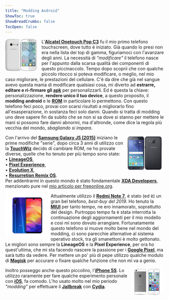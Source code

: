 ```yaml
---
title: "Modding Android"
ShowToc: true
ShowBreadCrumbs: false
TocOpen: false
---
```


<div style="float: left; margin-right: 15px">
<img src="/alcatel.png" alt="Alcatel Onetouch Pop C3" width="100"/></div>
    <p align="left">L'<a href="https://www.hdblog.it/schede-tecniche/alcatel-onetouch-pop-c3_i2700/" target="_blank" rel="noopener noreferrer"><b>Alcatel Onetouch Pop C3</b></a> fu il mio primo telefono touchscreen, dove tutto è iniziato. Già quando lo presi non era nella lista dei top di gamma, figuriamoci con l'avanzare degli anni. La necessità di <i>"modificare"</i> il telefono nasce per l'appunto dalla scarsa qualità dei componenti di questo piccinaccolo. Tempo dopo scoprii che con qualche piccolo ritocco si poteva modificare, o meglio, nel mio caso migliorare, le prestazioni del cellulare. C'è da dire che già nel sangue avevo questa mania di modificare qualsiasi cosa, mi diverto ad <b>estrarre, editare e ri-firmare gli <a href="https://it.wikipedia.org/wiki/APK_(formato_di_file)" target="_blank" rel="noopener noreferrer">apk</a></b> per personalizzarli. Ed è questa la chiave: personalizzazione, <b>rendere unico il tuo device</b>, a questo proposito, il <b>modding android</b> e le <a href="https://it.wikipedia.org/wiki/Read_Only_Memory#ROM_dispositivi_mobiliROM" target="_blank" rel="noopener noreferrer"><b>ROM</b></a> in particolare lo permettono. Con questo telefono feci poco, provai con scarsi risultati a migliorarlo fino all'esasperazione, in sostanza feci solo danni. Quando si tratta di modding uno deve sapere fin da subito che se non si sa dove si stanno per mettere le mani si possono fare danni abnormi, ma d'altronde, come dice la regola più vecchia del mondo, <i>sbagliando si impara</i>.</p>

<div style="float: right; margin-right: 6px">
<img src="/j5.png" alt="Samsung Galaxy J5 2015" width="115"/></div>
    <p align="left">Con l'arrivo del <a href="https://www.hdblog.it/schede-tecniche/samsung-galaxy-j5_i2887/" target="_blank" rel="noopener noreferrer"><b>Samsung Galaxy J5 (2015)</b></a> iniziano le prime modifiche "serie", dopo circa 3 anni di utilizzo con la <a href="https://it.wikipedia.org/wiki/TouchWiz" target="_blank" rel="noopener noreferrer"><b>TouchWiz</b></a> decido di cambiare ROM, ne ho provate diverse, quelle che ho tenuto per più tempo sono state:<br>
     • <a href="https://lineageos.org/" target="_blank" rel="noopener noreferrer"><b>LineageOS</b></a>,<br>
     • <a href="https://download.pixelexperience.org/" target="_blank" rel="noopener noreferrer"><b>Pixel Experience</b></a>,<br>
     • <a href="https://evolution-x.org/" target="_blank" rel="noopener noreferrer"><b>Evolution X</b></a>,<br>
     • <a href="https://resurrectionremix.com/" target="_blank" rel="noopener noreferrer"><b>Resurretion Remix OS</b></a>.<br>
    Per addentrarmi in questo mondo è stato fondamentale <a href="https://www.xda-developers.com/" target="_blank" rel="noopener noreferrer"><b>XDA Developers</b></a>, menzionato pure nel <a href="https://www.freeonline.org/migliori/migliori-siti-per-android.html" target="_blank" rel="noopener noreferrer">mio articolo per freeonline.org</a>.</p>

<div style="float: left; margin-right: 4px">
<img src="/rn7.png" alt="Redmi Note 7" width="140"/></div>
    <p align="left">Attualmente utilizzo il <a href="https://www.hdblog.it/schede-tecniche/redmi-note-7_i3846/" target="_blank" rel="noopener noreferrer"><b>Redmi Note 7</b></a>, è stato (ed è) un gran bel telefono, <i>best-buy del 2019</i>. Ho tenuto la <a href="https://it.wikipedia.org/wiki/MIUI" target="_blank" rel="noopener noreferrer"><b>MIUI</b></a> per tanto tempo, ne ero innamorato, soprattutto del design. Purtroppo tempo fa è stata interrotta la continuazione degli aggiornamenti per il mio modello e così mi sono dovuto arrangiare. Fortunatamente questo telefono si muove molto bene nel mondo del modding, ci sono parecchie alternative al sistema operativo stock, tra gli smanettoni è molto gettonato. Le migliori sono sempre la <b>LineageOS</b> e la <b>Pixel Experience</b>, per ora ho quest'ultima, che mi sta facendo nascere la passione per i <a href="https://store.google.com/" target="_blank" rel="noopener noreferrer"><b>Google Pixel</b></a>, ma sarà tutto da vedere. Per mettere un po' più di pepe utilizzo qualche modulo di <a href="https://en.wikipedia.org/wiki/Magisk_(software)" target="_blank" rel="noopener noreferrer"><b>Magisk</b></a> per accurare o fixare qualche funzione che non mi va a genio.</p>

<div style="float: right; margin-right: 4px">
<img src="/i5s.png" alt="iPhone 5S" width="100"/></div>
    <p align="left">Inoltro posseggo anche questo piccolino, l'<a href="https://www.hdblog.it/schede-tecniche/apple-iphone-5s_i2511/" target="_blank" rel="noopener noreferrer"><b>iPhone 5S</b></a>. Lo utilizzo raramente per fare qualche esperimento personale con <a href="https://it.wikipedia.org/wiki/IOS" target="_blank" rel="noopener noreferrer"><b>iOS</b></a>, fa comodo. L'ho usato molto nel mio periodo <i>"modding"</i> per effettuare il <a href="https://it.wikipedia.org/wiki/Jailbreak_(iOS)" target="_blank" rel="noopener noreferrer"><b>Jailbreak</b></a> con <a href="https://it.wikipedia.org/wiki/Cydia" target="_blank" rel="noopener noreferrer"><b>Cydia</b></a>.</p>